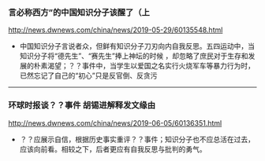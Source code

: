 ### 言必称西方”的中国知识分子该醒了（上
http://news.dwnews.com/china/news/2019-05-29/60135548.html
- 中国知识分子言说者众，但鲜有知识分子刀刃向内自我反思。五四运动中，当知识分子将“德先生”、“赛先生”捧上神坛的时候 ，却忽略了庶民对于生存和发展的朴素渴望；？？事件中，当学生以爱国之名实行火烧军车等暴力行为时，已然忘记了自己的“初心”只是反官倒、反贪污
---
### 环球时报谈？？事件 胡锡进解释发文缘由
http://news.dwnews.com/china/news/2019-06-05/60136351.html
- ？？应展示自信，根据历史事实重评？？事件；知识分子也不应总活在过去，应该向前看。相较之下，后者更应有自我反思与批判的勇气。